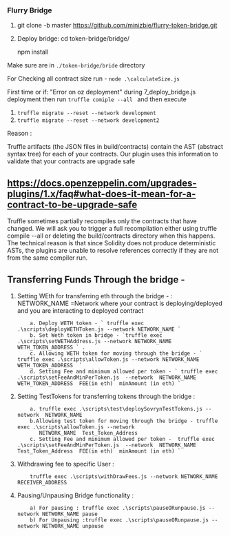 ### Flurry Bridge

1. git clone -b master https://github.com/minizbie/flurry-token-bridge.git
2. Deploy bridge:
   cd token-bridge/bridge/

   npm install

Make sure are in `./token-bridge/bride` directory

For Checking all contract size run - `node .\calculateSize.js`

First time or if: "Error on oz deployment" during 7_deploy_bridge.js deployment
then run `truffle comiple --all ` and then execute

1. `truffle migrate --reset --network development`
2. `truffle migrate --reset --network development2`

Reason :

Truffle artifacts (the JSON files in build/contracts) contain the AST (abstract syntax tree) for each of your contracts. Our plugin uses this information to validate that your contracts are upgrade safe

## https://docs.openzeppelin.com/upgrades-plugins/1.x/faq#what-does-it-mean-for-a-contract-to-be-upgrade-safe

Truffle sometimes partially recompiles only the contracts that have changed. We will ask you to trigger a full recompilation either using truffle compile --all or deleting the build/contracts directory when this happens. The technical reason is that since Solidity does not produce deterministic ASTs, the plugins are unable to resolve references correctly if they are not from the same compiler run.

## Transferring Funds Through the bridge -

1.  Setting WEth for transferring eth through the bridge - :
    NETWORK_NAME =Network where your contract is deploying/deployed and you are interacting to deployed contract

            a. Deploy WETH token - ` truffle exec .\scripts\deployWETHToken.js --network NETWORK_NAME `
            b. Set Weth token in bridge - `truffle exec .\scripts\setWETHAddress.js --network NETWORK_NAME   WETH_TOKEN_ADDRESS ` .
            c. Allowing WETH token for moving through the bridge - ` truffle exec .\scripts\allowToken.js --network NETWORK_NAME  WETH_TOKEN_ADDRESS  `
            d. Setting Fee and minimum allowed per token - ` truffle exec .\scripts\setFeeAndMinPerToken.js  --network  NETWORK_NAME  WETH_TOKEN_ADDRESS  FEE(in eth)  minAmount (in eth) `

2.  Setting TestTokens for transferring tokens through the bridge :

            a. truffle exec .\scripts\test\deploySovrynTestTokens.js --network  NETWORK_NAME
            b.Allowing test token for moving through the bridge - truffle exec .\scripts\allowToken.js --network
               NETWORK_NAME  Test_Token_Address
            c. Setting Fee and minimum allowed per token -  truffle exec .\scripts\setFeeAndMinPerToken.js  --network  NETWORK_NAME  Test_Token_Address  FEE(in eth)  minAmount (in eth) `

3.  Withdrawing fee to specific User :

            truffle exec .\scripts\withDrawFees.js --network NETWORK_NAME RECEIVER_ADDRESS

4.  Pausing/Unpausing Bridge functionality :

            a) For pausing : truffle exec .\scripts\pauseORunpause.js --network NETWORK_NAME pause
            b) For Unpausing :truffle exec .\scripts\pauseORunpause.js --network NETWORK_NAME unpause

